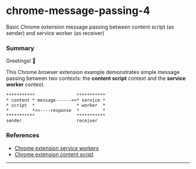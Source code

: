 # chrome-message-passing-4
Basic Chrome extension message passing between content script (as sender) and service worker (as receiver)

### Summary


Greetings! 👋

This Chrome browser extension example demonstrates simple message passing between two contexts: the **content script** context and the **service worker** context.

```
***********                ***********
* content * message------>>* service *
* script  *                * worker  *
*         *<<----response  *         *
***********                ***********
sender                     receiver
```

### References
  + [Chrome extension service workers][g_sw]
  + [Chrome extension content script][g_cs]
---
[g_sw]: https://developer.chrome.com/docs/extensions/develop/concepts/service-workers
[g_cs]: https://developer.chrome.com/docs/extensions/develop/concepts/content-scripts
